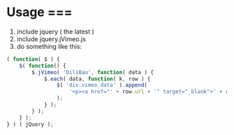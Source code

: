 # Usage ===

1. include jquery ( the latest )
2. include jquery.jVimeo.js
3. do something like this:

```javascript
( function( $ ) {
	$( function() {
		$.jVimeo( 'DiliBau', function( data ) {
			$.each( data, function( k, row ) {				
				$( 'div.vimeo_data' ).append(
					'<p><a href="' + row.url + '" target="_blank">' + row.title + '</a></p>';
				);
			} );
		} );
	} );
} ) ( jQuery );
```